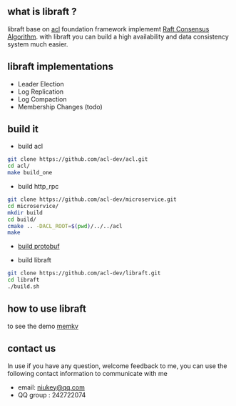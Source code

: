 ## what is libraft ?
libraft base on [acl](https://github.com/acl-dev/acl) foundation framework 
implememt [Raft Consensus Algorithm](https://raft.github.io/).
with libraft you can build a high availability and data consistency system much easier.

## libraft  implementations

* Leader Election 
* Log Replication
* Log Compaction
* Membership Changes (todo)

## build it
* build acl
```bash
git clone https://github.com/acl-dev/acl.git
cd acl/
make build_one
```
* build http_rpc
```bash
git clone https://github.com/acl-dev/microservice.git
cd microservice/
mkdir build
cd build/
cmake .. -DACL_ROOT=$(pwd)/../../acl
make
```
* [build protobuf](https://github.com/google/protobuf/blob/master/src/README.md)

* build libraft
```bash
git clone https://github.com/acl-dev/libraft.git
cd libraft
./build.sh
```

## how to use libraft
to see the demo [memkv](https://github.com/acl-dev/libraft/tree/master/demo/)


## contact us
In use if you have any question, welcome feedback to me, you can use the following contact information to communicate with me

* email: niukey@qq.com
* QQ group :  242722074

